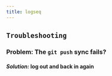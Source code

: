 ```yaml
---
title: logseq
---
```


## `Troubleshooting`
### **Problem:** The `git push` sync fails?
#### _Solution:_ log out and back in again
